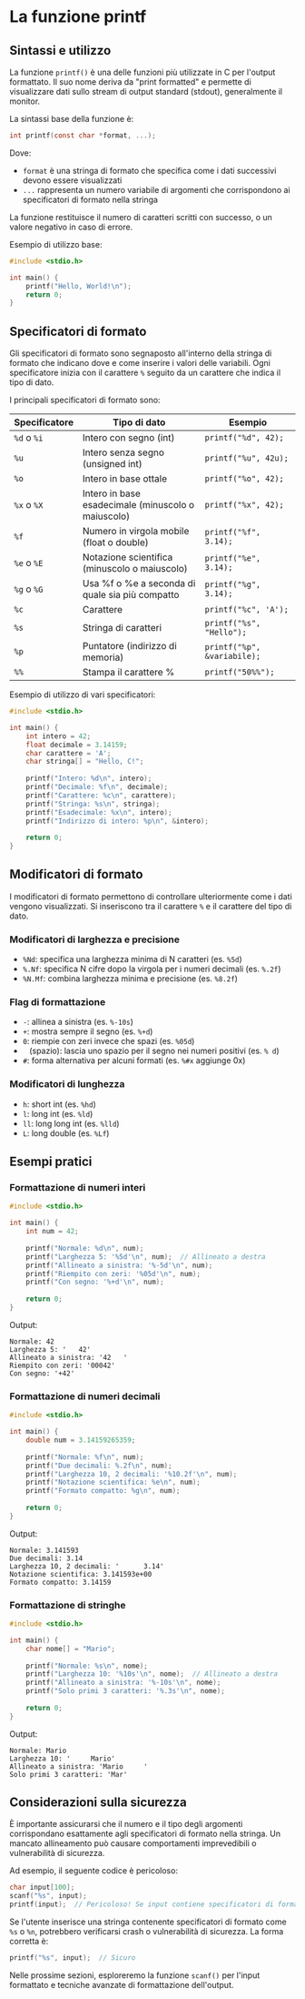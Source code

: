 # La funzione printf

## Sintassi e utilizzo

La funzione `printf()` è una delle funzioni più utilizzate in C per l'output formattato. Il suo nome deriva da "print formatted" e permette di visualizzare dati sullo stream di output standard (stdout), generalmente il monitor.

La sintassi base della funzione è:

```c
int printf(const char *format, ...);
```

Dove:
- `format` è una stringa di formato che specifica come i dati successivi devono essere visualizzati
- `...` rappresenta un numero variabile di argomenti che corrispondono ai specificatori di formato nella stringa

La funzione restituisce il numero di caratteri scritti con successo, o un valore negativo in caso di errore.

Esempio di utilizzo base:

```c
#include <stdio.h>

int main() {
    printf("Hello, World!\n");
    return 0;
}
```

## Specificatori di formato

Gli specificatori di formato sono segnaposto all'interno della stringa di formato che indicano dove e come inserire i valori delle variabili. Ogni specificatore inizia con il carattere `%` seguito da un carattere che indica il tipo di dato.

I principali specificatori di formato sono:

| Specificatore | Tipo di dato | Esempio |
|--------------|--------------|----------|
| `%d` o `%i` | Intero con segno (int) | `printf("%d", 42);` |
| `%u` | Intero senza segno (unsigned int) | `printf("%u", 42u);` |
| `%o` | Intero in base ottale | `printf("%o", 42);` |
| `%x` o `%X` | Intero in base esadecimale (minuscolo o maiuscolo) | `printf("%x", 42);` |
| `%f` | Numero in virgola mobile (float o double) | `printf("%f", 3.14);` |
| `%e` o `%E` | Notazione scientifica (minuscolo o maiuscolo) | `printf("%e", 3.14);` |
| `%g` o `%G` | Usa %f o %e a seconda di quale sia più compatto | `printf("%g", 3.14);` |
| `%c` | Carattere | `printf("%c", 'A');` |
| `%s` | Stringa di caratteri | `printf("%s", "Hello");` |
| `%p` | Puntatore (indirizzo di memoria) | `printf("%p", &variabile);` |
| `%%` | Stampa il carattere % | `printf("50%%");` |

Esempio di utilizzo di vari specificatori:

```c
#include <stdio.h>

int main() {
    int intero = 42;
    float decimale = 3.14159;
    char carattere = 'A';
    char stringa[] = "Hello, C!";
    
    printf("Intero: %d\n", intero);
    printf("Decimale: %f\n", decimale);
    printf("Carattere: %c\n", carattere);
    printf("Stringa: %s\n", stringa);
    printf("Esadecimale: %x\n", intero);
    printf("Indirizzo di intero: %p\n", &intero);
    
    return 0;
}
```

## Modificatori di formato

I modificatori di formato permettono di controllare ulteriormente come i dati vengono visualizzati. Si inseriscono tra il carattere `%` e il carattere del tipo di dato.

### Modificatori di larghezza e precisione

- `%Nd`: specifica una larghezza minima di N caratteri (es. `%5d`)
- `%.Nf`: specifica N cifre dopo la virgola per i numeri decimali (es. `%.2f`)
- `%N.Mf`: combina larghezza minima e precisione (es. `%8.2f`)

### Flag di formattazione

- `-`: allinea a sinistra (es. `%-10s`)
- `+`: mostra sempre il segno (es. `%+d`)
- `0`: riempie con zeri invece che spazi (es. `%05d`)
- ` ` (spazio): lascia uno spazio per il segno nei numeri positivi (es. `% d`)
- `#`: forma alternativa per alcuni formati (es. `%#x` aggiunge 0x)

### Modificatori di lunghezza

- `h`: short int (es. `%hd`)
- `l`: long int (es. `%ld`)
- `ll`: long long int (es. `%lld`)
- `L`: long double (es. `%Lf`)

## Esempi pratici

### Formattazione di numeri interi

```c
#include <stdio.h>

int main() {
    int num = 42;
    
    printf("Normale: %d\n", num);
    printf("Larghezza 5: '%5d'\n", num);  // Allineato a destra
    printf("Allineato a sinistra: '%-5d'\n", num);
    printf("Riempito con zeri: '%05d'\n", num);
    printf("Con segno: '%+d'\n", num);
    
    return 0;
}
```

Output:
```
Normale: 42
Larghezza 5: '   42'
Allineato a sinistra: '42   '
Riempito con zeri: '00042'
Con segno: '+42'
```

### Formattazione di numeri decimali

```c
#include <stdio.h>

int main() {
    double num = 3.14159265359;
    
    printf("Normale: %f\n", num);
    printf("Due decimali: %.2f\n", num);
    printf("Larghezza 10, 2 decimali: '%10.2f'\n", num);
    printf("Notazione scientifica: %e\n", num);
    printf("Formato compatto: %g\n", num);
    
    return 0;
}
```

Output:
```
Normale: 3.141593
Due decimali: 3.14
Larghezza 10, 2 decimali: '      3.14'
Notazione scientifica: 3.141593e+00
Formato compatto: 3.14159
```

### Formattazione di stringhe

```c
#include <stdio.h>

int main() {
    char nome[] = "Mario";
    
    printf("Normale: %s\n", nome);
    printf("Larghezza 10: '%10s'\n", nome);  // Allineato a destra
    printf("Allineato a sinistra: '%-10s'\n", nome);
    printf("Solo primi 3 caratteri: '%.3s'\n", nome);
    
    return 0;
}
```

Output:
```
Normale: Mario
Larghezza 10: '     Mario'
Allineato a sinistra: 'Mario     '
Solo primi 3 caratteri: 'Mar'
```

## Considerazioni sulla sicurezza

È importante assicurarsi che il numero e il tipo degli argomenti corrispondano esattamente agli specificatori di formato nella stringa. Un mancato allineamento può causare comportamenti imprevedibili o vulnerabilità di sicurezza.

Ad esempio, il seguente codice è pericoloso:

```c
char input[100];
scanf("%s", input);
printf(input);  // Pericoloso! Se input contiene specificatori di formato
```

Se l'utente inserisce una stringa contenente specificatori di formato come `%s` o `%n`, potrebbero verificarsi crash o vulnerabilità di sicurezza. La forma corretta è:

```c
printf("%s", input);  // Sicuro
```

Nelle prossime sezioni, esploreremo la funzione `scanf()` per l'input formattato e tecniche avanzate di formattazione dell'output.
